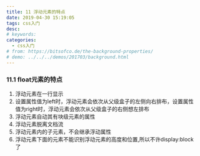 ```yaml
---
title: 11 浮动元素的特点
date: 2019-04-30 15:19:05
tags: css入门
desc: 
# keywords: 
categories:
  - css入门
# from: https://bitsofco.de/the-background-properties/
# demo: ../../../demos/201703/background.html
---
```

### 11.1 float元素的特点
1. 浮动元素在一行显示
1. 设置属性值为left时，浮动元素会依次从父级盒子的左侧向右排布，设置属性值为right时，浮动元素会依次从父级盒子的右侧想左排布
1. 浮动元素自动其有块级元素的属性
1. 浮动元素脱离文档流
1. 浮动元素内的子元素，不会继承浮动属性
1. 浮动元素下面的元素不能识别浮动元素的高度和位置,所以不许display:block了
